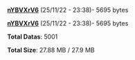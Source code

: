 [**nYBVXrV6**](/data/nYBVXrV6.txt) (25/11/22 - 23:38)- 5695 bytes

[**nYBVXrV6**](/data/nYBVXrV6.txt) (25/11/22 - 23:38)- 5695 bytes

**Total Datas**: 5001

**Total Size**: 27.88 MB / 27.9 MB